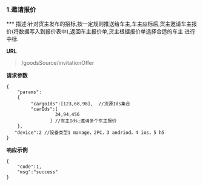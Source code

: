 



### 1.邀请报价

*** 描述:针对货主发布的招标,按一定规则推送给车主,车主应标后,货主邀请车主报价(将数据写入到报价表中),返回车主报价单,货主根据报价单选择合适的车主
进行中标.


**URL**
>/goodsSource/invitationOffer


**请求参数**

	{
	  	"params": 
		{
  	         "cargoIds":[123,68,98],  //货源Ids集合
  	       	 "carIds":[
              		  34,94,456
              		] //车主Ids;邀请多个车主报价
	  	},
	   "device":2 //设备类型1 manage，2PC，3 andriod，4 ios，5 h5
	}

**响应示例**

	{
		"code":1,
		"msg":"success"
	}




